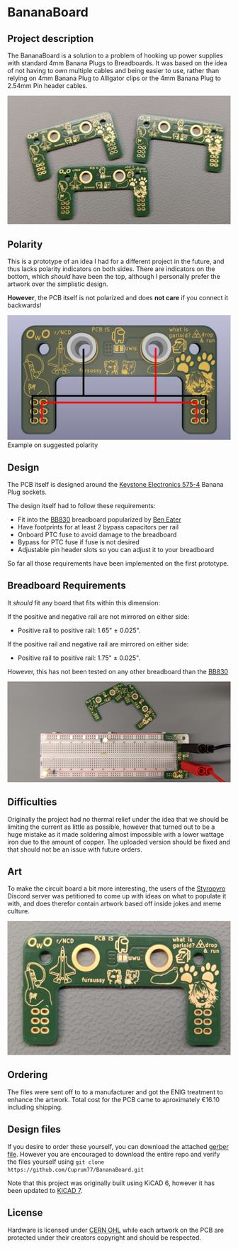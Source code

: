 # BananaBoard
## Project description
The BananaBoard is a solution to a problem of hooking up power supplies with standard 4mm Banana Plugs to Breadboards.
It was based on the idea of not having to own multiple cables and being easier to use, rather than relying on 4mm Banana Plug to Alligator clips or the 4mm Banana Plug to 2.54mm Pin header cables.

![alt text][trio]

## Polarity
This is a prototype of an idea I had for a different project in the future, and thus lacks polarity indicators on both sides.
There are indicators on the bottom, which *should* have been the top, although I personally prefer the artwork over the simplistic design.

**However**, the PCB itself is not polarized and does __not care__ if you connect it backwards!

![alt text][pinout]
Example on suggested polarity

## Design 
The PCB itself is designed around the [Keystone Electronics 575-4](https://www.keyelco.com/product.cfm/product_id/2379) Banana Plug sockets.

The design itself had to follow these requirements:
* Fit into the [BB830] breadboard popularized by [Ben Eater](https://eater.net/)
* Have footprints for at least 2 bypass capacitors per rail
* Onboard PTC fuse to avoid damage to the breadboard
* Bypass for PTC fuse if fuse is not desired
* Adjustable pin header slots so you can adjust it to your breadboard

So far all those requirements have been implemented on the first prototype.

## Breadboard Requirements
It *should* fit any board that fits within this dimension: 

  If the positive and negative rail are not mirrored on either side:
  * Positive rail to positive rail: 1.65" ± 0.025".

  If the positive rail and negative rail are mirrored on either side:
  * Positive rail to positive rail: 1.75" ± 0.025".

However, this has not been tested on any other breadboard than the [BB830]

![alt text][breadboard]

## Difficulties
Originally the project had no thermal relief under the idea that we should be limiting the current as little as possible, however that turned out to be a huge mistake as it made soldering almost impossible with a lower wattage iron due to the amount of copper. 
The uploaded version should be fixed and that should not be an issue with future orders.

## Art
To make the circuit board a bit more interesting, the users of the [Styropyro](https://styropyro.com/) Discord server was petitioned to come up with ideas on what to populate it with,
and does therefor contain artwork based off inside jokes and meme culture.

![alt text][singular]

## Ordering
The files were sent off to to a manufacturer and got the ENIG treatment to enhance the artwork.
Total cost for the PCB came to aproximately €16.10 including shipping.

## Design files
If you desire to order these yourself, you can download the attached [gerber file](production/gerber.zip).
However you are encouraged to download the entire repo and verify the files yourself using
`git clone https://github.com/Cuprum77/BananaBoard.git`

Note that this project was originally built using KiCAD 6, however it has been updated to [KiCAD 7](https://www.kicad.org/download/).

## License
Hardware is licensed under [CERN OHL](LICENSE) while each artwork on the PCB are protected under their creators copyright and should be respected.

[singular]: https://github.com/Cuprum77/BananaBoard/blob/main/Images/single_pcb.jpg "PCBs from Aisler"
[trio]: https://github.com/Cuprum77/BananaBoard/blob/main/Images/all_pcbs.png "PCBs from Aisler"
[breadboard]: https://github.com/Cuprum77/BananaBoard/blob/main/Images/breadboard_example.jpg "PCBs from Aisler"
[pinout]: https://github.com/Cuprum77/BananaBoard/blob/main/Images/example-pinout.png "Pinout"
[BB830]: http://www.busboard.com/BB830T
